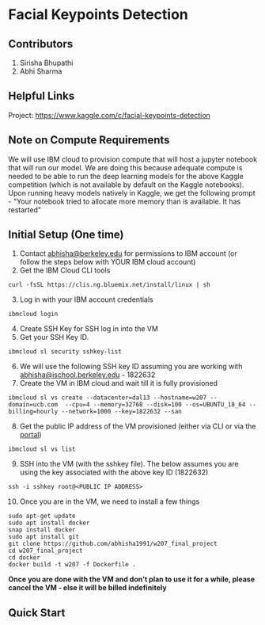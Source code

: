 # Facial Keypoints Detection

## Contributors

1. Sirisha Bhupathi
2. Abhi Sharma


## Helpful Links

Project: https://www.kaggle.com/c/facial-keypoints-detection 

## Note on Compute Requirements

We will use IBM cloud to provision compute that will host a jupyter notebook that will run our model. We are doing this because adequate compute is needed to be able to run the deep learning models for the above Kaggle competition (which is not available by default on the Kaggle notebooks). Upon running heavy models natively in Kaggle, we get the following prompt - "Your notebook tried to allocate more memory than is available. It has restarted"

## Initial Setup (One time)

1. Contact abhisha@berkeley.edu for permissions to IBM account (or follow the steps below with YOUR IBM cloud account)
2. Get the IBM Cloud CLI tools
```
curl -fsSL https://clis.ng.bluemix.net/install/linux | sh
```
3. Log in with your IBM account credentials
```
ibmcloud login
```
4. Create SSH Key for SSH log in into the VM
5. Get your SSH Key ID. 
```
ibmcloud sl security sshkey-list
```
6. We will use the following SSH key ID assuming you are working with abhisha@ischool.berkeley.edu - 1822632
7. Create the VM in IBM cloud and wait till it is fully provisioned
```
ibmcloud sl vs create --datacenter=dal13 --hostname=w207 --domain=ucb.com  --cpu=4 --memory=32768 --disk=100 --os=UBUNTU_18_64 --billing=hourly --network=1000 --key=1822632 --san
```
8. Get the public IP address of the VM provisioned (either via CLI or via the [portal](https://cloud.ibm.com/))
```
ibmcloud sl vs list
```
9. SSH into the VM (with the sshkey file). The below assumes you are using the key associated with the above key ID (1822632)
```
ssh -i sshkey root@<PUBLIC IP ADDRESS>
```
10. Once you are in the VM, we need to install a few things
```
sudo apt-get update
sudo apt install docker
snap install docker
sudo apt install git
git clone https://github.com/abhisha1991/w207_final_project
cd w207_final_project
cd docker
docker build -t w207 -f Dockerfile .

```

**Once you are done with the VM and don't plan to use it for a while, please cancel the VM - else it will be billed indefinitely**

## Quick Start

